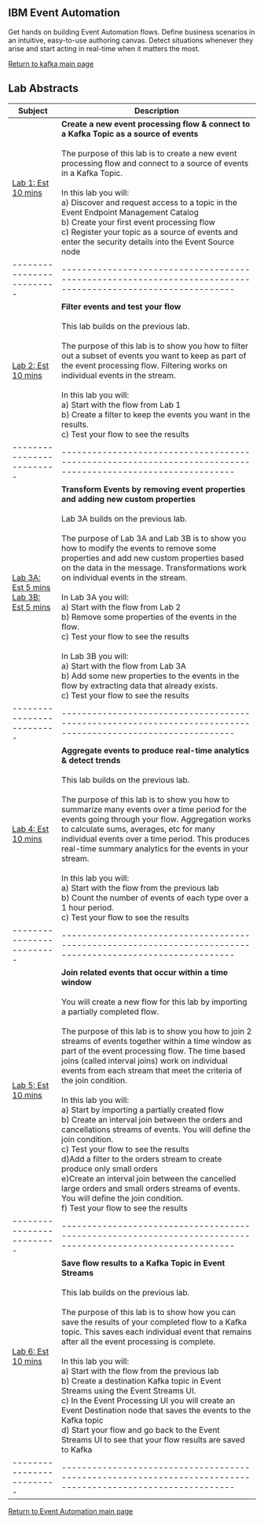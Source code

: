 ## IBM Event Automation
Get hands on building Event Automation flows.  Define business scenarios in an intuitive, easy-to-use authoring canvas. Detect situations whenever they arise and start acting in real-time when it matters the most.

[Return to kafka main page](../index.md#lab-abstracts)

## Lab Abstracts

|  Subject                            | Description                                            |                                                               
|-------------------------|------------------------------------------------------------------------------------------------------------|
| [Lab 1: Est 10 mins][tutorial-1-pdf]       |**Create a new event processing flow & connect to a Kafka Topic as a source of events** <br> <br>The purpose of this lab is to create a new event processing flow and connect to a source of events in a Kafka Topic.  <br><br>In this lab you will: <br>a) Discover and request access to a topic in the Event Endpoint Management Catalog <br>b) Create your first event processing flow <br>c) Register your topic as a source of events and enter the security details into the Event Source node
|-------------------------|------------------------------------------------------------------------------------------------------------|
| [Lab 2: Est 10 mins][tutorial-2-pdf]       |**Filter events and test your flow** <br> <br>This lab builds on the previous lab.<br><br>The purpose of this lab is to show you how to filter out a subset of events you want to keep as part of the event processing flow.  Filtering works on individual events in the stream. <br><br>In this lab you will: <br>a) Start with the flow from Lab 1 <br>b) Create a filter to keep the events you want in the results.  <br>c) Test your flow to see the results 
|-------------------------|------------------------------------------------------------------------------------------------------------|
| [Lab 3A: Est 5 mins][tutorial-3A-pdf]<br>[Lab 3B: Est 5 mins][tutorial-3B-pdf]       |**Transform Events by removing event properties and adding new custom properties** <br> <br>Lab 3A builds on the previous lab.<br><br>The purpose of Lab 3A and Lab 3B is to show you how to modify the events to remove some properties and add new custom properties based on the data in the message. Transformations work on individual events in the stream.   <br><br>In Lab 3A you will: <br>a) Start with the flow from Lab 2 <br>b) Remove some properties of the events in the flow.  <br>c) Test your flow to see the results <br><br>In Lab 3B you will: <br>a) Start with the flow from Lab 3A <br>b) Add some new properties to the events in the flow by extracting data that already exists.  <br>c) Test your flow to see the results 
|-------------------------|------------------------------------------------------------------------------------------------------------|
| [Lab 4: Est 10 mins][tutorial-4-pdf]        |**Aggregate events to produce real-time analytics & detect trends** <br> <br>This lab builds on the previous lab.<br><br>The purpose of this lab is to show you how to summarize many events over a time period for the events going through your flow.  Aggregation works to calculate sums, averages, etc for many individual events over a time period. This produces real-time summary analytics for the events in your stream.<br><br>In this lab you will: <br>a) Start with the flow from the previous lab <br>b) Count the number of events of each type over a 1 hour period.  <br>c) Test your flow to see the results 
|-------------------------|------------------------------------------------------------------------------------------------------------|
| [Lab 5: Est 10 mins][tutorial-5-pdf]      |**Join related events that occur within a time window**  <br> <br>You will create a new flow for this lab by importing a partially completed flow.<br><br>The purpose of this lab is to show you how to join 2 streams of events together within a time window as part of the event processing flow.  The time based joins (called interval joins) work on individual events from each stream that meet the criteria of the join condition. <br><br>In this lab you will: <br>a) Start by importing a partially created flow <br>b) Create an interval join between the orders and cancellations streams of events.  You will define the join condition.  <br>c) Test your flow to see the results <br>d)Add a filter to the orders stream to create produce only small orders <br>e)Create an interval join between the cancelled large orders and small orders streams of events.  You will define the join condition.  <br>f) Test your flow to see the results
|-------------------------|------------------------------------------------------------------------------------------------------------|
| [Lab 6: Est 10 mins][tutorial-6-pdf]      |**Save flow results to a Kafka Topic in Event Streams** <br> <br>This lab builds on the previous lab.<br><br>The purpose of this lab is to show how you can save the results of your completed flow to a Kafka topic.  This saves each individual event that remains after all the event processing is complete. <br><br>In this lab you will: <br>a) Start with the flow from the previous lab <br>b) Create a destination Kafka topic in Event Streams using the Event Streams UI.  <br>c) In the Event Processing UI you will create an Event Destination node that saves the events to the Kafka topic <br>d) Start your flow and go back to the Event Streams UI to see that your flow results are saved to Kafka  
|-------------------------|------------------------------------------------------------------------------------------------------------|



[Return to Event Automation main page](../index.md#lab-abstracts)

[tutorial-1-pdf]:  ./pdfs/1_Create_new_event_processing_flow_and_connect_to_source.pdf
[tutorial-2-pdf]:  ./pdfs/2_Filter_events_based_on_particular_properties.pdf
[tutorial-3A-pdf]: ./pdfs/3A_Transform_events_to_remove_properties.pdf
[tutorial-3B-pdf]: ./pdfs/3B_Transform_events_to_create_properties.pdf
[tutorial-4-pdf]:  ./pdfs/4_Aggregate_events_for_real_time_analytics.pdf
[tutorial-5-pdf]:  ./pdfs/5_Do_time_window_join_on_2_event_streams.pdf
[tutorial-6-pdf]:  ./pdfs/6_Save_flow_results_to_new_topic.pdf 

[tutorial-1-0]: https://ibm.github.io/event-automation/tutorials/guided/tutorial-1#instructions
[tutorial-2-0]: https://ibm.github.io/event-automation/tutorials/guided/tutorial-2#instructions
[tutorial-3-0]: https://ibm.github.io/event-automation/tutorials/guided/tutorial-3#instructions
[tutorial-4-0]: https://ibm.github.io/event-automation/tutorials/guided/tutorial-4#instructions
[tutorial-5-0]: https://ibm.github.io/event-automation/tutorials/guided/tutorial-5#instructions
[tutorial-6-0]: https://ibm.github.io/event-automation/tutorials/guided/tutorial-6#instructions

[example-8-0]:https://ibm.github.io/event-automation/tutorials/event-processing-examples/example-08

[tutorial-1-1]: https://ibm.github.io/event-automation/tutorials/guided/tutorial-1#step-1--discover-the-topic-to-use
[tutorial-1-2]: https://ibm.github.io/event-automation/tutorials/guided/tutorial-1#step-2--create-a-flow
[tutorial-1-3]: https://ibm.github.io/event-automation/tutorials/guided/tutorial-1#event-source
[tutorial-1-4]: https://ibm.github.io/event-automation/tutorials/guided/tutorial-1#step-4--define-the-filter
[tutorial-1-5]: https://ibm.github.io/event-automation/tutorials/guided/tutorial-1#step-5--testing-the-flow